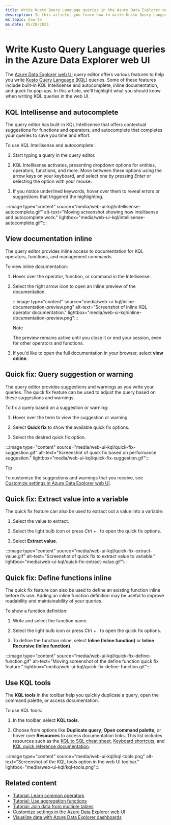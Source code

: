 ```yaml
---
title: Write Kusto Query Language queries in the Azure Data Explorer web UI
description: In this article, you learn how to write Kusto Query Language (KQL) queries in the Azure Data Explorer web UI.
ms.topic: how-to
ms.date: 05/28/2023
---
```

# Write Kusto Query Language queries in the Azure Data Explorer web UI

The [Azure Data Explorer web UI](https://dataexplorer.azure.com/) query editor offers various features to help you write [Kusto Query Language (KQL)](/kusto/query/index) queries. Some of these features include built-in KQL Intellisense and autocomplete, inline documentation, and quick fix pop-ups. In this article, we'll highlight what you should know when writing KQL queries in the web UI.

## KQL Intellisense and autocomplete

The query editor has built-in KQL Intellisense that offers contextual suggestions for functions and operators, and autocomplete that completes your queries to save you time and effort.

To use KQL Intellisense and autocomplete:

1. Start typing a query in the query editor.

1. KQL Intellisense activates, presenting dropdown options for entities, operators, functions, and more. Move between these options using the arrow keys on your keyboard, and select one by pressing *Enter* or selecting the option with your mouse.

1. If you notice underlined keywords, hover over them to reveal errors or suggestions that triggered the highlighting.

:::image type="content" source="media/web-ui-kql/intellisense-autocomplete.gif" alt-text="Moving screenshot showing how intellisense and autocomplete work." lightbox="media/web-ui-kql/intellisense-autocomplete.gif":::

## View documentation inline

The query editor provides inline access to documentation for KQL operators, functions, and management commands.

To view inline documentation:

1. Hover over the operator, function, or command in the Intellisense.

1. Select the right arrow icon to open an inline preview of the documentation.

    :::image type="content" source="media/web-ui-kql/inline-documentation-preview.png" alt-text="Screenshot of inline KQL operator documentation." lightbox="media/web-ui-kql/inline-documentation-preview.png":::

    > [!NOTE]
    > The preview remains active until you close it or end your session, even for other operators and functions.

1. If you'd like to open the full documentation in your browser, select **view online**.

## Quick fix: Query suggestion or warning

The query editor provides suggestions and warnings as you write your queries. The quick fix feature can be used to adjust the query based on these suggestions and warnings.

To fix a query based on a suggestion or warning:

1. Hover over the term to view the suggestion or warning.

1. Select **Quick fix** to show the available quick fix options.

1. Select the desired quick fix option.

:::image type="content" source="media/web-ui-kql/quick-fix-suggestion.gif" alt-text="Screenshot of quick fix based on performance suggestion." lightbox="media/web-ui-kql/quick-fix-suggestion.gif":::

> [!TIP]
> To customize the suggestions and warnings that you receive, see [Customize settings in Azure Data Explorer web UI](web-customize-settings.md).

## Quick fix: Extract value into a variable

The quick fix feature can also be used to extract out a value into a variable:

1. Select the value to extract.

1. Select the light bulb icon or press *Ctrl + .* to open the quick fix options.

1. Select **Extract value**.

:::image type="content" source="media/web-ui-kql/quick-fix-extract-value.gif" alt-text="Screenshot of quick fix to extract value to variable." lightbox="media/web-ui-kql/quick-fix-extract-value.gif":::

## Quick fix: Define functions inline

The quick fix feature can also be used to define an existing function inline before its use. Adding an inline function definition may be useful to improve readability and maintainability of your queries.

To show a function definition:

1. Write and select the function name.

1. Select the light bulb icon or press *Ctrl + .* to open the quick fix options.

1. To define the function inline, select **Inline (Inline function)** or **Inline Recursive (Inline function)**.

:::image type="content" source="media/web-ui-kql/quick-fix-define-function.gif" alt-text="Moving screenshot of the define function quick fix feature." lightbox="media/web-ui-kql/quick-fix-define-function.gif":::

## Use KQL tools

The **KQL tools** in the toolbar help you quickly duplicate a query, open the command palette, or access documentation.

To use KQL tools:

1. In the toolbar, select **KQL tools**.

1. Choose from options like **Duplicate query**, **Open command palette**, or hover over **Resources** to access documentation links. This list includes resources such as the [KQL to SQL cheat sheet](/kusto/query/sql-cheat-sheet), [Keyboard shortcuts](web-ui-query-keyboard-shortcuts.md), and [KQL quick reference documentation](/kusto/query/kql-quick-reference).

:::image type="content" source="media/web-ui-kql/kql-tools.png" alt-text="Screenshot of the KQL tools option in the web UI toolbar." lightbox="media/web-ui-kql/kql-tools.png":::

## Related content

* [Tutorial: Learn common operators](/kusto/query/tutorials/learn-common-operators)
* [Tutorial: Use aggregation functions](/kusto/query/tutorials/use-aggregation-functions)
* [Tutorial: Join data from multiple tables](/kusto/query/tutorials/join-data-from-multiple-tables)
* [Customize settings in the Azure Data Explorer web UI](web-customize-settings.md)
* [Visualize data with Azure Data Explorer dashboards](azure-data-explorer-dashboards.md)
